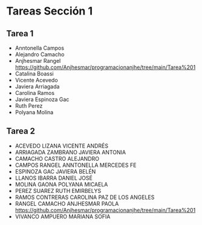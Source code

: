 # Tareas Sección 1

## Tarea 1
* Anntonella Campos
* Alejandro Camacho
* Anjhesmar Rangel https://github.com/Anjhesmar/programacionanjhe/tree/main/Tarea%201
* Catalina Boassi
* Vicente Acevedo
* Javiera Arriagada
* Carolina Ramos
* Javiera Espinoza Gac
* Ruth Perez
* Polyana Molina

## Tarea 2
* ACEVEDO LIZANA VICENTE ANDRÉS
* ARRIAGADA ZAMBRANO JAVIERA ANTONIA
* CAMACHO CASTRO ALEJANDRO
* CAMPOS RANGEL ANNTONELLA MERCEDES FE
* ESPINOZA GAC JAVIERA BELÉN
* LLANOS IBARRA DANIEL JOSÉ
* MOLINA GAONA POLYANA MICAELA
* PEREZ SUAREZ RUTH EMIRBELYS
* RAMOS CONTRERAS CAROLINA PAZ DE LOS ANGELES
* RANGEL CAMACHO ANJHESMAR PAOLA https://github.com/Anjhesmar/programacionanjhe/tree/main/Tarea%201
* VIVANCO AMPUERO MARIANA SOFIA
